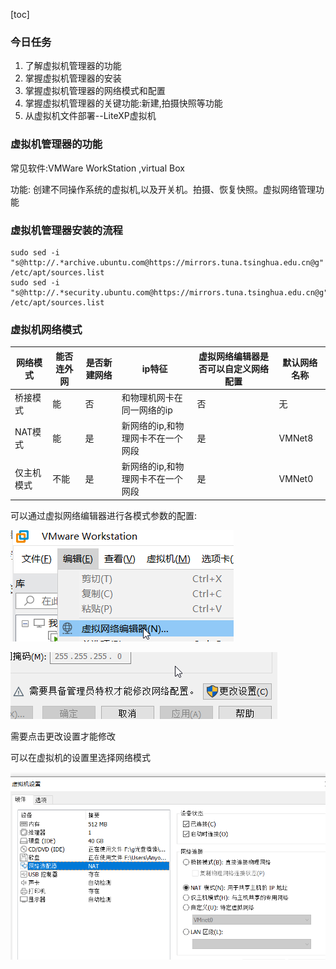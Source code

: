 [toc]

### 今日任务

1. 了解虚拟机管理器的功能
2. 掌握虚拟机管理器的安装 
3. 掌握虚拟机管理器的网络模式和配置
4. 掌握虚拟机管理器的关键功能:新建,拍摄快照等功能
5. 从虚拟机文件部署--LiteXP虚拟机

### 虚拟机管理器的功能

常见软件:VMWare WorkStation ,virtual Box

功能: 创建不同操作系统的虚拟机,以及开关机。拍摄、恢复快照。虚拟网络管理功能

### 虚拟机管理器安装的流程

```
sudo sed -i "s@http://.*archive.ubuntu.com@https://mirrors.tuna.tsinghua.edu.cn@g" /etc/apt/sources.list
sudo sed -i "s@http://.*security.ubuntu.com@https://mirrors.tuna.tsinghua.edu.cn@g" /etc/apt/sources.list
```



### 虚拟机网络模式

| 网络模式   | 能否连外网 | 是否新建网络 | ip特征                            | 虚拟网络编辑器是否可以自定义网络配置 | 默认网络名称 |
| ---------- | ---------- | ------------ | --------------------------------- | ------------------------------------ | ------------ |
| 桥接模式   | 能         | 否           | 和物理机网卡在同一网络的ip        | 否                                   | 无           |
| NAT模式    | 能         | 是           | 新网络的ip,和物理网卡不在一个网段 | 是                                   | VMNet8       |
| 仅主机模式 | 不能       | 是           | 新网络的ip,和物理网卡不在一个网段 | 是                                   | VMNet0       |

可以通过虚拟网络编辑器进行各模式参数的配置:

![image-20220826151342672](Day24--虚拟机.assets/image-20220826151342672.png)

![image-20220826151553938](Day24--虚拟机.assets/image-20220826151553938.png)

需要点击更改设置才能修改



可以在虚拟机的设置里选择网络模式

![image-20220826151440485](Day24--虚拟机.assets/image-20220826151440485.png)

